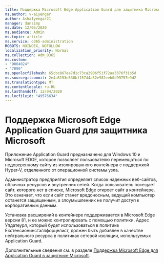 ```yaml
---
title: Поддержка Microsoft Edge Application Guard для защитника Microsoft
ms.author: v-aiyengar
author: AshaIyengar21
manager: dansimp
ms.date: 12/05/2020
ms.audience: Admin
ms.topic: article
ms.service: o365-administration
ROBOTS: NOINDEX, NOFOLLOW
localization_priority: Normal
ms.collection: Adm_O365
ms.custom:
- "9004024"
- "7090"
ms.openlocfilehash: 65cbc867ea7d1c73ca2906f51f72aa3376f31b5d
ms.sourcegitcommit: 2e4a5153e530bf15744a52e982eeb0d99757e9d2
ms.translationtype: MT
ms.contentlocale: ru-RU
ms.lasthandoff: 12/04/2020
ms.locfileid: "49576634"
---
```

# <a name="microsoft-edges-support-for-microsoft-defender-application-guard"></a>Поддержка Microsoft Edge Application Guard для защитника Microsoft

Приложение Application Guard предназначено для Windows 10 и Microsoft EDGE, которое позволяет пользователю перемещаться по недоверенному сайту из изолированного контейнера с поддержкой Hyper-V, отделенного от операционной системы узла.

Администратор предприятия определяет список надежных веб-сайтов, облачных ресурсов и внутренних сетей. Когда пользователь посещает сайт, которого нет в списке, Microsoft Edge откроет сайт в контейнере. Это означает, что если сайт станет вредоносным, ведущий компьютер останется защищенным, а злоумышленник не получит доступ к корпоративным данным.

Установка расширений в контейнере поддерживается в Microsoft Edge версии 81, и ее можно контролировать с помощью политики. Адрес Упдатеурл, который будет использоваться в политике Екстенсионинсталлфорцелист, должен быть добавлен в качестве нейтрального ресурса в политиках сетевой изоляции, используемых Application Guard.

Дополнительные сведения см. в разделе [Поддержка Microsoft Edge для Application Guard в защитнике Microsoft](https://go.microsoft.com/fwlink/?linkid=2134229).
